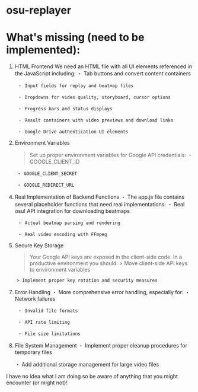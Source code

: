 # osu-replayer

# What's missing (need to be implemented):
1. HTML Frontend
	We need an HTML file with all UI elements referenced in the JavaScript including:
		・ Tab buttons and convert content containers

		・ Input fields for replay and beatmap files

		・ Dropdowns for video quality, storyboard, cursor options

		・ Progress bars and status displays

		・ Result containers with video previews and download links

		・ Google Drive authentication UI elements


3. Environment Variables
	>Set up proper environment variables for Google API credentials:
		・ GOOGLE_CLIENT_ID
 >
		・ GOOGLE_CLIENT_SECRET
>
		・ GOOGLE_REDIRECT_URL
  

4. Real Implementation of Backend Functions
	・ The app.js file contains several placeholder functions that need real implementations:
		・ Real osu! API integration for downloading beatmaps

		・ Actual beatmap parsing and rendering

		・ Real video encoding with FFmpeg

		
6. Secure Key Storage
	> Your Google API keys are exposed in the client-side code. In a productive environment you should:
		> Move client-side API keys to environment variables
 > 
		> Implement proper key rotation and security measures
> 
		
7. Error Handling
	・ More comprehensive error handling, especially for:
		・ Network failures

		・ Invalid file formats

		・ API rate limiting

		・ File size limitations
		
9. File System Management
	・ Implement proper cleanup procedures for temporary files

	・ Add additional storage management for large video files


I have no idea what I am doing so be aware of anything that you might encounter (or might not)!
